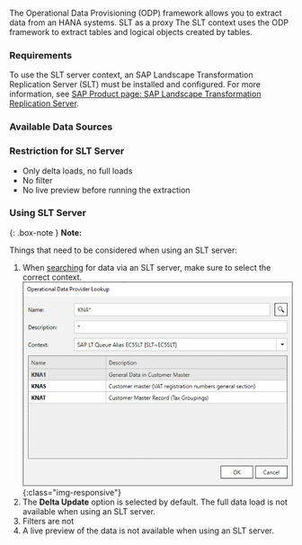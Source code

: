 
The Operational Data Provisioning (ODP) framework allows you to extract data from an HANA systems.
SLT as a proxy
The SLT context uses the ODP framework to extract tables and logical objects created by tables.

### Requirements
To use the SLT server context, an SAP Landscape Transformation Replication Server (SLT) must be installed and configured. 
For more information, see [SAP Product page: SAP Landscape Transformation Replication Server](https://www.sap.com/products/technology-platform/landscape-replication-server.html).

### Available Data Sources

### Restriction for SLT Server

- Only delta loads, no full loads
- No filter
- No live preview before running the extraction

### Using SLT Server

{: .box-note }
**Note:** 

Things that need to be considered when using an SLT server:
1. When [searching](./odp-define) for data via an SLT server, make sure to select the correct context. 
![ODP SLT-Server](/img/content/odp/odp-component-slt-server.png){:class="img-responsive"}
2. The **Delta Update** option is selected by default. The full data load is not available when using an SLT server.
3. Filters are not 
3. A live preview of the data is not available when using an SLT server.
